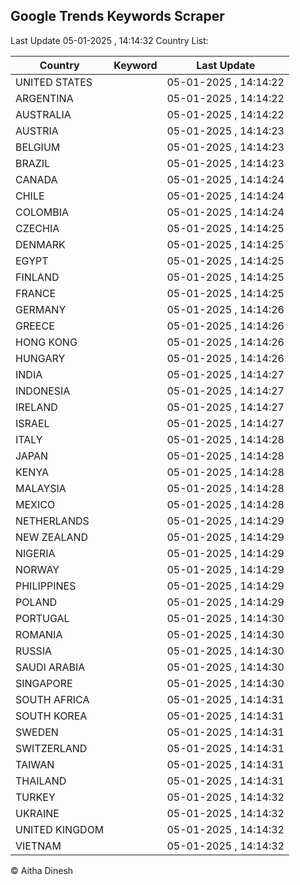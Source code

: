 
## Google Trends Keywords Scraper

Last Update 05-01-2025 , 14:14:32
Country List:

| Country | Keyword | Last Update |
| --- | --- | --- |
| UNITED STATES |  | 05-01-2025 , 14:14:22 |
| ARGENTINA |  | 05-01-2025 , 14:14:22 |
| AUSTRALIA |  | 05-01-2025 , 14:14:22 |
| AUSTRIA |  | 05-01-2025 , 14:14:23 |
| BELGIUM |  | 05-01-2025 , 14:14:23 |
| BRAZIL |  | 05-01-2025 , 14:14:23 |
| CANADA |  | 05-01-2025 , 14:14:24 |
| CHILE |  | 05-01-2025 , 14:14:24 |
| COLOMBIA |  | 05-01-2025 , 14:14:24 |
| CZECHIA |  | 05-01-2025 , 14:14:25 |
| DENMARK |  | 05-01-2025 , 14:14:25 |
| EGYPT |  | 05-01-2025 , 14:14:25 |
| FINLAND |  | 05-01-2025 , 14:14:25 |
| FRANCE |  | 05-01-2025 , 14:14:25 |
| GERMANY |  | 05-01-2025 , 14:14:26 |
| GREECE |  | 05-01-2025 , 14:14:26 |
| HONG KONG |  | 05-01-2025 , 14:14:26 |
| HUNGARY |  | 05-01-2025 , 14:14:26 |
| INDIA |  | 05-01-2025 , 14:14:27 |
| INDONESIA |  | 05-01-2025 , 14:14:27 |
| IRELAND |  | 05-01-2025 , 14:14:27 |
| ISRAEL |  | 05-01-2025 , 14:14:27 |
| ITALY |  | 05-01-2025 , 14:14:28 |
| JAPAN |  | 05-01-2025 , 14:14:28 |
| KENYA |  | 05-01-2025 , 14:14:28 |
| MALAYSIA |  | 05-01-2025 , 14:14:28 |
| MEXICO |  | 05-01-2025 , 14:14:28 |
| NETHERLANDS |  | 05-01-2025 , 14:14:29 |
| NEW ZEALAND |  | 05-01-2025 , 14:14:29 |
| NIGERIA |  | 05-01-2025 , 14:14:29 |
| NORWAY |  | 05-01-2025 , 14:14:29 |
| PHILIPPINES |  | 05-01-2025 , 14:14:29 |
| POLAND |  | 05-01-2025 , 14:14:29 |
| PORTUGAL |  | 05-01-2025 , 14:14:30 |
| ROMANIA |  | 05-01-2025 , 14:14:30 |
| RUSSIA |  | 05-01-2025 , 14:14:30 |
| SAUDI ARABIA |  | 05-01-2025 , 14:14:30 |
| SINGAPORE |  | 05-01-2025 , 14:14:30 |
| SOUTH AFRICA |  | 05-01-2025 , 14:14:31 |
| SOUTH KOREA |  | 05-01-2025 , 14:14:31 |
| SWEDEN |  | 05-01-2025 , 14:14:31 |
| SWITZERLAND |  | 05-01-2025 , 14:14:31 |
| TAIWAN |  | 05-01-2025 , 14:14:31 |
| THAILAND |  | 05-01-2025 , 14:14:31 |
| TURKEY |  | 05-01-2025 , 14:14:32 |
| UKRAINE |  | 05-01-2025 , 14:14:32 |
| UNITED KINGDOM |  | 05-01-2025 , 14:14:32 |
| VIETNAM |  | 05-01-2025 , 14:14:32 |

© Aitha Dinesh
